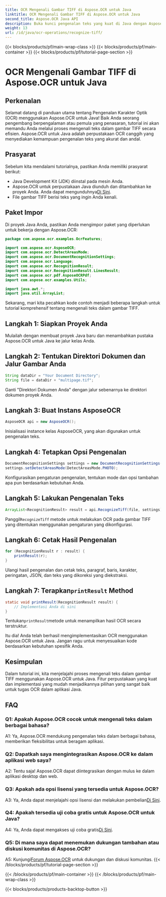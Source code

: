 ```yaml
---
title: OCR Mengenali Gambar TIFF di Aspose.OCR untuk Java
linktitle: OCR Mengenali Gambar TIFF di Aspose.OCR untuk Java
second_title: Aspose.OCR Java API
description: Buka kunci pengenalan teks yang kuat di Java dengan Aspose.OCR. Mengenali teks dalam gambar TIFF dengan mudah. Unduh sekarang untuk pengalaman OCR yang lancar.
weight: 13
url: /id/java/ocr-operations/recognize-tiff/
---
```


{{< blocks/products/pf/main-wrap-class >}}
{{< blocks/products/pf/main-container >}}
{{< blocks/products/pf/tutorial-page-section >}}

# OCR Mengenali Gambar TIFF di Aspose.OCR untuk Java

## Perkenalan

Selamat datang di panduan utama tentang Pengenalan Karakter Optik (OCR) menggunakan Aspose.OCR untuk Java! Baik Anda seorang pengembang berpengalaman atau pemula yang penasaran, tutorial ini akan memandu Anda melalui proses mengenali teks dalam gambar TIFF secara efisien. Aspose.OCR untuk Java adalah perpustakaan OCR canggih yang menyediakan kemampuan pengenalan teks yang akurat dan andal.

## Prasyarat

Sebelum kita mendalami tutorialnya, pastikan Anda memiliki prasyarat berikut:

- Java Development Kit (JDK) diinstal pada mesin Anda.
-  Aspose.OCR untuk perpustakaan Java diunduh dan ditambahkan ke proyek Anda. Anda dapat mengunduhnya[Di Sini](https://releases.aspose.com/ocr/java/).
- File gambar TIFF berisi teks yang ingin Anda kenali.

## Paket Impor

Di proyek Java Anda, pastikan Anda mengimpor paket yang diperlukan untuk bekerja dengan Aspose.OCR:

```java
package com.aspose.ocr.examples.OcrFeatures;

import com.aspose.ocr.AsposeOCR;
import com.aspose.ocr.DetectAreasMode;
import com.aspose.ocr.DocumentRecognitionSettings;
import com.aspose.ocr.Language;
import com.aspose.ocr.RecognitionResult;
import com.aspose.ocr.RecognitionResult.LinesResult;
import com.aspose.ocr.pdf.AsposeOCRPdf;
import com.aspose.ocr.examples.Utils;

import java.awt.*;
import java.util.ArrayList;
```

Sekarang, mari kita pecahkan kode contoh menjadi beberapa langkah untuk tutorial komprehensif tentang mengenali teks dalam gambar TIFF.

## Langkah 1: Siapkan Proyek Anda

Mulailah dengan membuat proyek Java baru dan menambahkan pustaka Aspose.OCR untuk Java ke jalur kelas Anda.

## Langkah 2: Tentukan Direktori Dokumen dan Jalur Gambar Anda

```java
String dataDir = "Your Document Directory";
String file = dataDir + "multipage.tif";
```

Ganti "Direktori Dokumen Anda" dengan jalur sebenarnya ke direktori dokumen proyek Anda.

## Langkah 3: Buat Instans AsposeOCR

```java
AsposeOCR api = new AsposeOCR();
```

Inisialisasi instance kelas AsposeOCR, yang akan digunakan untuk pengenalan teks.

## Langkah 4: Tetapkan Opsi Pengenalan

```java
DocumentRecognitionSettings settings = new DocumentRecognitionSettings(2);
settings.setDetectAreasMode(DetectAreasMode.PHOTO);
```

Konfigurasikan pengaturan pengenalan, tentukan mode dan opsi tambahan apa pun berdasarkan kebutuhan Anda.

## Langkah 5: Lakukan Pengenalan Teks

```java
ArrayList<RecognitionResult> result = api.RecognizeTiff(file, settings);
```

 Panggil`RecognizeTiff` metode untuk melakukan OCR pada gambar TIFF yang ditentukan menggunakan pengaturan yang dikonfigurasi.

## Langkah 6: Cetak Hasil Pengenalan

```java
for (RecognitionResult r : result) {
    printResult(r);
}
```

Ulangi hasil pengenalan dan cetak teks, paragraf, baris, karakter, peringatan, JSON, dan teks yang dikoreksi yang diekstraksi.

##  Langkah 7: Terapkan`printResult` Method

```java
static void printResult(RecognitionResult result) {
    // Implementasi Anda di sini
}
```

 Tentukan`printResult`metode untuk menampilkan hasil OCR secara terstruktur.

Itu dia! Anda telah berhasil mengimplementasikan OCR menggunakan Aspose.OCR untuk Java. Jangan ragu untuk menyesuaikan kode berdasarkan kebutuhan spesifik Anda.

## Kesimpulan

Dalam tutorial ini, kita menjelajahi proses mengenali teks dalam gambar TIFF menggunakan Aspose.OCR untuk Java. Fitur perpustakaan yang kuat dan implementasi yang mudah menjadikannya pilihan yang sangat baik untuk tugas OCR dalam aplikasi Java.

## FAQ

### Q1: Apakah Aspose.OCR cocok untuk mengenali teks dalam berbagai bahasa?

A1: Ya, Aspose.OCR mendukung pengenalan teks dalam berbagai bahasa, memberikan fleksibilitas untuk beragam aplikasi.

### Q2: Dapatkah saya mengintegrasikan Aspose.OCR ke dalam aplikasi web saya?

A2: Tentu saja! Aspose.OCR dapat diintegrasikan dengan mulus ke dalam aplikasi desktop dan web.

### Q3: Apakah ada opsi lisensi yang tersedia untuk Aspose.OCR?

 A3: Ya, Anda dapat menjelajahi opsi lisensi dan melakukan pembelian[Di Sini](https://purchase.aspose.com/buy).

### Q4: Apakah tersedia uji coba gratis untuk Aspose.OCR untuk Java?

A4: Ya, Anda dapat mengakses uji coba gratis[Di Sini](https://releases.aspose.com/).

### Q5: Di mana saya dapat menemukan dukungan tambahan atau diskusi komunitas di Aspose.OCR?

 A5: Kunjungi[Forum Aspose.OCR](https://forum.aspose.com/c/ocr/16) untuk dukungan dan diskusi komunitas.
{{< /blocks/products/pf/tutorial-page-section >}}

{{< /blocks/products/pf/main-container >}}
{{< /blocks/products/pf/main-wrap-class >}}

{{< blocks/products/products-backtop-button >}}
